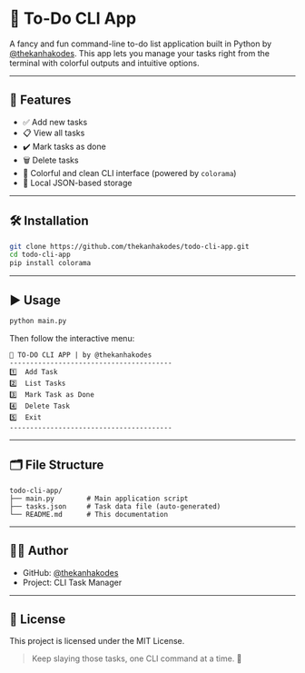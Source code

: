 # 📌 To-Do CLI App

A fancy and fun command-line to-do list application built in Python by [@thekanhakodes](https://github.com/thekanhakodes). This app lets you manage your tasks right from the terminal with colorful outputs and intuitive options.

---

## 🚀 Features

- ✅ Add new tasks
- 📋 View all tasks
- ✔️ Mark tasks as done
- 🗑️ Delete tasks
- 🎨 Colorful and clean CLI interface (powered by `colorama`)
- 💾 Local JSON-based storage

---

## 🛠️ Installation

```bash
git clone https://github.com/thekanhakodes/todo-cli-app.git
cd todo-cli-app
pip install colorama
```

---

## ▶️ Usage

```bash
python main.py
```

Then follow the interactive menu:

```
📌 TO-DO CLI APP | by @thekanhakodes
----------------------------------------
1️⃣  Add Task
2️⃣  List Tasks
3️⃣  Mark Task as Done
4️⃣  Delete Task
5️⃣  Exit
----------------------------------------
```

---

## 🗂️ File Structure

```
todo-cli-app/
├── main.py        # Main application script
├── tasks.json     # Task data file (auto-generated)
└── README.md      # This documentation
```

---

## 🧑‍💻 Author

- GitHub: [@thekanhakodes](https://github.com/thekanhakodes)
- Project: CLI Task Manager

---

## 📜 License

This project is licensed under the MIT License.

> Keep slaying those tasks, one CLI command at a time. 💙

